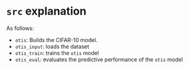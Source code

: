 # `src` explanation

As follows:
- `otis`: Builds the CIFAR-10 model.
- `otis_input`: loads the dataset
- `otis_train`: trains the `otis` model
- `otis_eval`: evaluates the predictive performance of the `otis` model